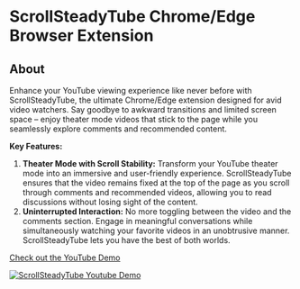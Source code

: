 # ScrollSteadyTube Chrome/Edge Browser Extension

## About

Enhance your YouTube viewing experience like never before with ScrollSteadyTube, the ultimate Chrome/Edge extension designed for avid video watchers. Say goodbye to awkward transitions and limited screen space – enjoy theater mode videos that stick to the page while you seamlessly explore comments and recommended content.

**Key Features:**

1. **Theater Mode with Scroll Stability:** Transform your YouTube theater mode into an immersive and user-friendly experience. ScrollSteadyTube ensures that the video remains fixed at the top of the page as you scroll through comments and recommended videos, allowing you to read discussions without losing sight of the content.
2. **Uninterrupted Interaction:** No more toggling between the video and the comments section. Engage in meaningful conversations while simultaneously watching your favorite videos in an unobtrusive manner. ScrollSteadyTube lets you have the best of both worlds.

[Check out the YouTube Demo](https://www.youtube.com/watch?v=0DHahfeyax0)

[![ScrollSteadyTube Youtube Demo](https://img.youtube.com/vi/0DHahfeyax0/0.jpg)](https://www.youtube.com/watch?v=0DHahfeyax0)

